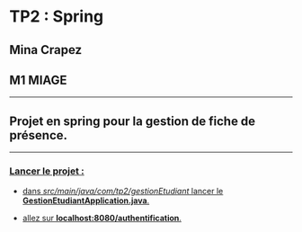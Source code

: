 # TP2 : Spring

## Mina Crapez
## M1 MIAGE

-------------------

## Projet en spring pour la gestion de fiche de présence. ##

------------------

### <u> Lancer le projet :<u>

- dans *src/main/java/com/tp2/gestionEtudiant* lancer le **GestionEtudiantApplication.java**.

- allez sur **localhost:8080/authentification**.